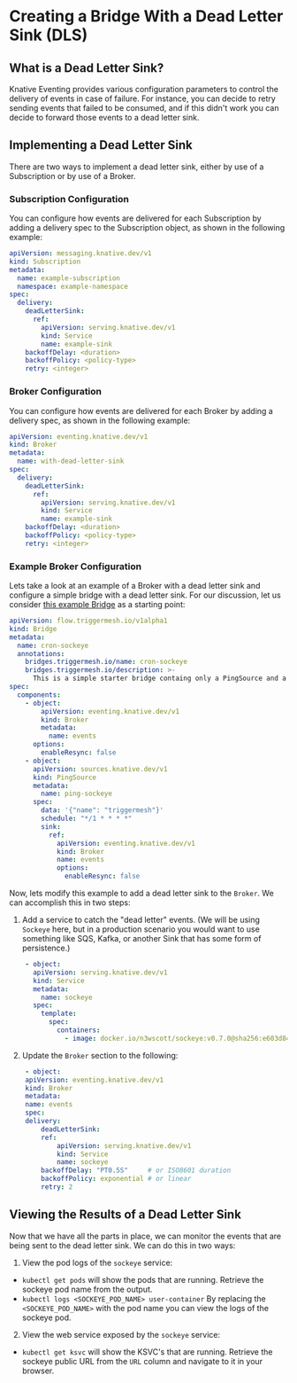 # Creating a Bridge With a Dead Letter Sink (DLS)

## What is a Dead Letter Sink?

Knative Eventing provides various configuration parameters to control the delivery of events in case of failure. For instance, you can decide to retry sending events that failed to be consumed, and if this didn't work you can decide to forward those events to a dead letter sink.

## Implementing a Dead Letter Sink

There are two ways to implement a dead letter sink, either by use of a Subscription or by use of a Broker.

### Subscription Configuration

You can configure how events are delivered for each Subscription by adding a delivery spec to the Subscription object, as shown in the following example:

```yaml
apiVersion: messaging.knative.dev/v1
kind: Subscription
metadata:
  name: example-subscription
  namespace: example-namespace
spec:
  delivery:
    deadLetterSink:
      ref:
        apiVersion: serving.knative.dev/v1
        kind: Service
        name: example-sink
    backoffDelay: <duration>
    backoffPolicy: <policy-type>
    retry: <integer>
```

### Broker Configuration

You can configure how events are delivered for each Broker by adding a delivery spec, as shown in the following example:

```yaml
apiVersion: eventing.knative.dev/v1
kind: Broker
metadata:
  name: with-dead-letter-sink
spec:
  delivery:
    deadLetterSink:
      ref:
        apiVersion: serving.knative.dev/v1
        kind: Service
        name: example-sink
    backoffDelay: <duration>
    backoffPolicy: <policy-type>
    retry: <integer>
```

### Example Broker Configuration

Lets take a look at an example of a Broker with a dead letter sink and configure a simple bridge with a dead letter sink. For our discussion, let us consider [this example Bridge](../assets/yamlexamples/simple-bridge.yaml) as a starting point:

```yaml
apiVersion: flow.triggermesh.io/v1alpha1
kind: Bridge
metadata:
  name: cron-sockeye
  annotations:
    bridges.triggermesh.io/name: cron-sockeye
    bridges.triggermesh.io/description: >-
      This is a simple starter bridge containg only a PingSource and a broker.
spec:
  components:
    - object:
        apiVersion: eventing.knative.dev/v1
        kind: Broker
        metadata:
          name: events
      options:
        enableResync: false
    - object:
      apiVersion: sources.knative.dev/v1
      kind: PingSource
      metadata:
        name: ping-sockeye
      spec:
        data: '{"name": "triggermesh"}'
        schedule: "*/1 * * * *"
        sink:
          ref:
            apiVersion: eventing.knative.dev/v1
            kind: Broker
            name: events
            options:
              enableResync: false
```

Now, lets modify this example to add a dead letter sink to the `Broker`. We can accomplish this in two steps:

1. Add a service to catch the "dead letter" events. (We will be using `Sockeye` here, but in a production scenario you would want to use something like SQS, Kafka, or another Sink that has some form of persistence.)

```yaml
    - object:
      apiVersion: serving.knative.dev/v1
      kind: Service
      metadata:
        name: sockeye
      spec:
        template:
          spec:
            containers:
              - image: docker.io/n3wscott/sockeye:v0.7.0@sha256:e603d8494eeacce966e57f8f508e4c4f6bebc71d095e3f5a0a1abaf42c5f0e48
```

2. Update the `Broker` section to the following:

```yaml
    - object:
    apiVersion: eventing.knative.dev/v1
    kind: Broker
    metadata:
    name: events
    spec:
    delivery:
        deadLetterSink:
        ref:
            apiVersion: serving.knative.dev/v1
            kind: Service
            name: sockeye
        backoffDelay: "PT0.5S"     # or ISO8601 duration
        backoffPolicy: exponential # or linear
        retry: 2
```


## Viewing the Results of a Dead Letter Sink

Now that we have all the parts in place, we can monitor the events that are being sent to the dead letter sink. We can do this in two ways:

1. View the pod logs of the `sockeye` service:
  * `kubectl get pods` will show the pods that are running. Retrieve the sockeye pod name from the output.
  * `kubectl logs <SOCKEYE_POD_NAME> user-container` By replacing the `<SOCKEYE_POD_NAME>` with the pod name you can view the logs of the sockeye pod.

2. View the web service exposed by the `sockeye` service:
  * `kubectl get ksvc` will show the KSVC's that are running. Retrieve the sockeye public URL from the `URL` column and navigate to it in your browser.
